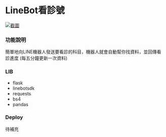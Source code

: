 # LineBot看診號

[![截圖](https://github.com/img21326/LineBotWatchDoctor/blob/main/screenshot.png?raw=true)]()

### 功能說明

簡單地向LINE機器人發送要看診的科目，機器人就會自動幫你找資料，並回傳看診進度
(每五分鐘更新一次資料)

### LIB

  - flask
  - linebotsdk
  - requests
  - bs4
  - pandas

### Deploy

待補充